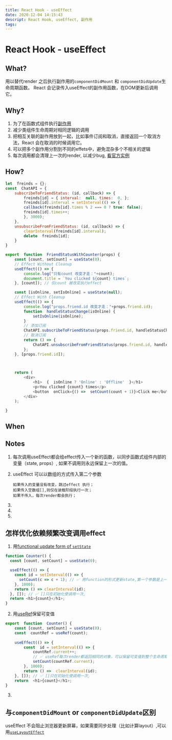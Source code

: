 ```yaml
---
title: React Hook - useEffect
date: 2020-12-04 14:15:43
descript: React Hook, useEffect, 副作用
tags:
---
```


# React Hook - useEffect

## What?
用以替代render 之后执行副作用的`componentDidMount` 和 `componentDidUpdate`生命周期函数。
React 会记录传入useEffect的副作用函数，在DOM更新后调用它。 

## Why?
 1. 为了在函数式组件执行[副作用](./SideEffect)
 2. 减少类组件生命周期对相同逻辑的调用
 3. 把相互关联的副作用放到一起，比如事件订阅和取消，直接返回一个取消方法，React 会在取消的时候调用它。
 4. 可以把多个副作用分割到不同的effets中，避免混杂多个不相关的逻辑
 5. 每次调用都会清理上一次的render, 以减少bug, [看官方实例](https://reactjs.org/docs/hooks-effect.html#explanation-why-effects-run-on-each-update)

## How?
```js
let  freinds = {};
const  ChatAPI = {
	subscribeToFriendStatus: (id, callback) => {
		freinds[id] = { interval:  null, times:  0, };
		freinds[id].interval = setInterval(() => {
		callback(freinds[id].times % 2 === 0 ? true: false);
		freinds[id].times++;
		}, 3000);
	},
	unsubscribeFromFriendStatus: (id, callback) => {
		clearInterval(freinds[id].interval);
		delete  freinds[id];
	}
}

export  function  FriendStatusWithCounter(props) {
	const [count, setCount] = useState(0);
	// Effect Without Cleanup
	useEffect(() => {
		console.log("只有count 改变才走："+count);
		document.title = `You clicked ${count} times`;
	}, [count]); // 仅count 被改变执行effect

	const [isOnline, setIsOnline] = useState(null);
	// Effect With Cleanup
	useEffect(() => {
		console.log("props.friend.id 改变才走："+props.friend.id);
		function  handleStatusChange(isOnline) {
			setIsOnline(isOnline);
		}
		// 添加订阅
		ChatAPI.subscribeToFriendStatus(props.friend.id, handleStatusChange);
		// 取消订阅
		return () => {
			ChatAPI.unsubscribeFromFriendStatus(props.friend.id, handleStatusChange);
		};
	}, [props.friend.id]);

  

	return (
		<div>
			<h1>  {  isOnline ? 'Online' : 'Offline'  }</h1>
			<p>You clicked {count} times</p>
			<button  onClick={() =>  setCount(count + 1)}>Click me</button>
		</div>
	);

}
```

## When

## Notes
 1. 每次调用useEffect都会给effect传入一个新的函数，以同步函数式组件内部的变量（state, props）, 如果不调用则永远保留上一次的值。
 2. useEffect 可以以数组的方式传入第二个参数
     
        如果传入的变量没有改变，跳过effect 执行；
        如果传入空数组[],则仅在装载阶段执行一次；
        如果不传入，每次render都会执行；
 3. 
 4. 
 5. 

## 怎样优化依赖频繁改变调用effect
1. 用[functional update form of  `setState`](https://reactjs.org/docs/hooks-reference.html#functional-updates)
```js
function Counter() {
  const [count, setCount] = useState(0);

  useEffect(() => {
    const id = setInterval(() => {
      setCount(c => c + 1); // ✅ 用function的形式更新state,第一个参数是上一次的state
    }, 1000);
    return () => clearInterval(id);
  }, []); // ✅ []只在初始化使调用一次,
  return <h1>{count}</h1>;
}
```
2. 用[useRef](./UseRef)保留可变值
```js
export  function  Counter() {
	const [count, setCount] = useState(0);
	const  countRef = useRef(count);
	
	useEffect(() => {
		const  id = setInterval(() => {
			countRef.current++;
			// ✅ useRef每次render都返回相同的对象，可以保留可变值到整个生命周期
			setCount(countRef.current); 
		}, 1000);
		return () =>  clearInterval(id);
	}, []); // ✅ []只在初始化使调用一次,
	return  <h1>{count}</h1>;
}
```
3. 


## 与`componentDidMount` or `componentDidUpdate`区别
useEffect 不会阻止浏览器更新屏幕，如果需要同步处理（比如计算layout）,可以用[`useLayoutEffect`](./UseLayoutEffect)
 
 


